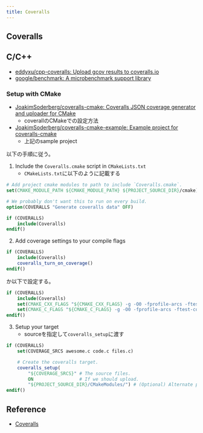 ```yaml
---
title: Coveralls
---
```


## Coveralls

## C/C++
* [eddyxu/cpp-coveralls: Upload gcov results to coveralls.io](https://github.com/eddyxu/cpp-coveralls)
* [google/benchmark: A microbenchmark support library](https://github.com/google/benchmark)

### Setup with CMake
* [JoakimSoderberg/coveralls-cmake: Coveralls JSON coverage generator and uploader for CMake](https://github.com/JoakimSoderberg/coveralls-cmake)
    * coverallのCMakeでの設定方法
* [JoakimSoderberg/coveralls-cmake-example: Example project for coveralls-cmake](https://github.com/JoakimSoderberg/coveralls-cmake-example)
    * 上記のsample project

以下の手順に従う。

1. Include the `Coveralls.cmake` script in `CMakeLists.txt`
    * `CMakeLists.txt`に以下のように記載する

```cmake
# Add project cmake modules to path to include `Coveralls.cmake`.
set(CMAKE_MODULE_PATH ${CMAKE_MODULE_PATH} ${PROJECT_SOURCE_DIR}/cmake)

# We probably don't want this to run on every build.
option(COVERALLS "Generate coveralls data" OFF)

if (COVERALLS)
    include(Coveralls)
endif()
```

2. Add coverage settings to your compile flags

```cmake
if (COVERALLS)
    include(Coveralls)
    coveralls_turn_on_coverage()
endif()
```

か以下で設定する。

```cmake
if (COVERALLS)
    include(Coveralls)
    set(CMAKE_CXX_FLAGS "${CMAKE_CXX_FLAGS} -g -O0 -fprofile-arcs -ftest-coverage")
    set(CMAKE_C_FLAGS "${CMAKE_C_FLAGS} -g -O0 -fprofile-arcs -ftest-coverage")
endif()
```

3. Setup your target
    * sourceを指定して`coveralls_setup`に渡す

```cmake
if (COVERALLS)
    set(COVERAGE_SRCS awesome.c code.c files.c)

    # Create the coveralls target.
    coveralls_setup(
        "${COVERAGE_SRCS}" # The source files.
        ON                 # If we should upload.
        "${PROJECT_SOURCE_DIR}/CMakeModules/") # (Optional) Alternate project cmake module path.
endif()
```

## Reference
* [Coveralls](https://coveralls.zendesk.com/hc/en-us)
